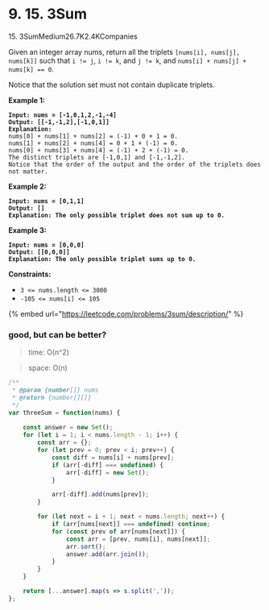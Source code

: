 # 9. 15. 3Sum



15\. 3SumMedium26.7K2.4KCompanies

Given an integer array nums, return all the triplets `[nums[i], nums[j], nums[k]]` such that `i != j`, `i != k`, and `j != k`, and `nums[i] + nums[j] + nums[k] == 0`.

Notice that the solution set must not contain duplicate triplets.

&#x20;

**Example 1:**

<pre><code><strong>Input: nums = [-1,0,1,2,-1,-4]
</strong><strong>Output: [[-1,-1,2],[-1,0,1]]
</strong><strong>Explanation: 
</strong>nums[0] + nums[1] + nums[2] = (-1) + 0 + 1 = 0.
nums[1] + nums[2] + nums[4] = 0 + 1 + (-1) = 0.
nums[0] + nums[3] + nums[4] = (-1) + 2 + (-1) = 0.
The distinct triplets are [-1,0,1] and [-1,-1,2].
Notice that the order of the output and the order of the triplets does not matter.
</code></pre>

**Example 2:**

<pre><code><strong>Input: nums = [0,1,1]
</strong><strong>Output: []
</strong><strong>Explanation: The only possible triplet does not sum up to 0.
</strong></code></pre>

**Example 3:**

<pre><code><strong>Input: nums = [0,0,0]
</strong><strong>Output: [[0,0,0]]
</strong><strong>Explanation: The only possible triplet sums up to 0.
</strong></code></pre>

&#x20;

**Constraints:**

* `3 <= nums.length <= 3000`
* `-105 <= nums[i] <= 105`



{% embed url="https://leetcode.com/problems/3sum/description/" %}







### good, but can be better?

> time: O(n^2)

> space: O(n)

```jsx
/**
 * @param {number[]} nums
 * @return {number[][]}
 */
var threeSum = function(nums) {
    
    const answer = new Set();
    for (let i = 1; i < nums.length - 1; i++) {
        const arr = {};
        for (let prev = 0; prev < i; prev++) {
            const diff = nums[i] + nums[prev];
            if (arr[-diff] === undefined) {
                arr[-diff] = new Set();
            }

            arr[-diff].add(nums[prev]);
        }

        for (let next = i + 1; next < nums.length; next++) {
            if (arr[nums[next]] === undefined) continue;
            for (const prev of arr[nums[next]]) {
                const arr = [prev, nums[i], nums[next]];
                arr.sort();
                answer.add(arr.join());
            }
        }
    }

    return [...answer].map(s => s.split(','));
};
```
